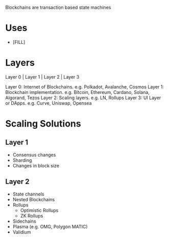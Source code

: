 Blockchains are transaction based state machines
# Uses
- [FILL]

# Layers
Layer 0 | Layer 1 | Layer 2 | Layer 3

Layer 0: Internet of Blockchains. e.g. Polkadot, Avalanche, Cosmos
Layer 1: Blockchain implementation. e.g. Bitcoin, Ethereum, Cardano, Solana, Algorand, Tezos
Layer 2: Scaling layers. e.g. LN, Rollups
Layer 3: UI Layer or DApps. e.g. Curve, Uniswap, Opensea
# Scaling Solutions
## Layer 1
- Consensus changes
- Sharding
- Changes in block size
## Layer 2
- State channels
- Nested Blockchains
- Rollups
	- Optimistic Rollups
	- ZK Rollups
- Sidechains
- Plasma (e.g. OMG, Polygon MATIC)
- Validium